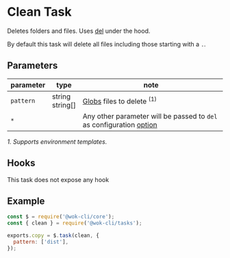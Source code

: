 # Clean Task

Deletes folders and files. Uses [del](https://www.npmjs.com/package/del) under the hood.

By default this task will delete all files including those starting with a `.`.

## Parameters

| parameter | type               | note                                                                                                             |
| --------- | ------------------ | ---------------------------------------------------------------------------------------------------------------- |
| `pattern` | string<br>string[] | [Globs][1] files to delete <sup>(1)</sup>                                                                        |
| `*`       |                    | Any other parameter will be passed to `del` as configuration [option](https://www.npmjs.com/package/del#options) |

_1. Supports environment templates._

[1]: https://gulpjs.com/docs/en/api/concepts#globs

## Hooks

This task does not expose any hook

## Example

```js
const $ = require('@wok-cli/core');
const { clean } = require('@wok-cli/tasks');

exports.copy = $.task(clean, {
  pattern: ['dist'],
});
```
